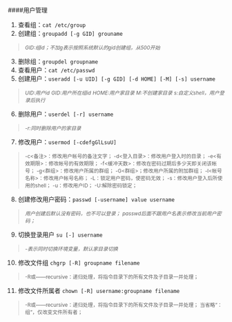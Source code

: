 ####用户管理
1. 查看组：`cat /etc/group`
2. 创建组：`groupadd [-g GID] grouname` 
> <small>*GID:组id；不加g表示按照系统默认的gid创建组，从500开始*</small>
3. 删除组：`groupdel groupname`
4. 查看用户：`cat /etc/passwd`
5. 创建用户：`useradd [-u UID] [-g GID] [-d HOME] [-M] [-s] username`
> <small>*UID:用户id*</small>
> <small>*GID:用户所在组id*</small>
> <small>*HOME:用户家目录*</small>
> <small>*M:不创建家目录*</small>
> <small>*s:自定义shell，用户登录后执行*</small>
6. 删除用户：`userdel [-r] username`
> <small>*-r:同时删除用户的家目录*</small>
7. 修改用户：`usermod [-cdefgGlLsuU]`
> <small>-c<备注>：修改用户帐号的备注文字；
> -d<登入目录>：修改用户登入时的目录； 
> -e<有效期限>：修改帐号的有效期限； 
> -f<缓冲天数>：修改在密码过期后多少天即关闭该帐号； 
> -g<群组>：修改用户所属的群组； 
> -G<群组>；修改用户所属的附加群组； 
> -l<帐号名称>：修改用户帐号名称； 
> -L：锁定用户密码，使密码无效； 
> -s：修改用户登入后所使用的shell； 
> -u：修改用户ID； 
> -U:解除密码锁定；</small>
8. 创建修改用户密码：`passwd [-username] value username`
> <small>*用户创建后默认没有密码，也不可以登录；*</small>
> <small>*passwd后面不跟用户名表示修改当前用户密码；*</small>
9. 切换登录用户 `su [-] username`
> <small>*-表示同时切换环境变量，默认家目录切换*</small>
10. 修改文件组 `chgrp [-R] groupname filename`
> <small>-R或——recursive：递归处理，将指令目录下的所有文件及子目录一并处理；</small>
11. 修改文件所属者 `chown [-R] username:groupname filename`
> <small>-R或——recursive：递归处理，将指令目录下的所有文件及子目录一并处理；
> 当省略“：组”，仅改变文件所有者；</small>
> 